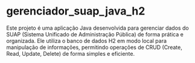 # gerenciador_suap_java_h2
Este projeto é uma aplicação Java desenvolvida para gerenciar dados do SUAP (Sistema Unificado de Administração Pública) de forma prática e organizada. Ele utiliza o banco de dados H2 em modo local para manipulação de informações, permitindo operações de CRUD (Create, Read, Update, Delete) de forma simples e eficiente.
